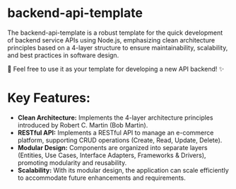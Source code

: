 # backend-api-template
The backend-api-template is a robust template for the quick development of backend service APIs using Node.js, emphasizing clean architecture principles based on a 4-layer structure to ensure maintainability, scalability, and best practices in software design. 

🚀 Feel free to use it as your template for developing a new API backend! ✨

# Key Features:
* **Clean Architecture:** Implements the 4-layer architecture principles introduced by Robert C. Martin (Bob Martin).
* **RESTful API:** Implements a RESTful API to manage an e-commerce platform, supporting CRUD operations (Create, Read, Update, Delete).
* **Modular Design:** Components are organized into separate layers (Entities, Use Cases, Interface Adapters, Frameworks & Drivers), promoting modularity and reusability.
* **Scalability:** With its modular design, the application can scale efficiently to accommodate future enhancements and requirements.

